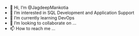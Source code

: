 - 👋 Hi, I’m @JagdeepMankotia
- 👀 I’m interested in SQL Development and Application Support
- 🌱 I’m currently learning DevOps
- 💞️ I’m looking to collaborate on ...
- 📫 How to reach me ...

<!---
JagdeepMankotia/JagdeepMankotia is a ✨ special ✨ repository because its `README.md` (this file) appears on your GitHub profile.
You can click the Preview link to take a look at your changes.
--->

